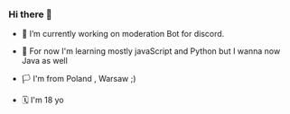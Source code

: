 ### Hi there 👋

<!--
**Pawiu2379/Pawiu2379** is a ✨ _special_ ✨ repository because its `README.md` (this file) appears on your GitHub profile.

Here are some ideas to get you started:

- 🔭 I’m currently working on moderation Bot for discord.


- 🌱 For now I'm learning mostly javaScript and Python but I wanna now Java as well 






-->
- 🔭 I’m currently working on moderation Bot for discord.

- 🌱 For now I'm learning mostly javaScript and Python but I wanna now Java as well 

- 🏳️ I'm from Poland , Warsaw ;)

- 🗓️ I'm 18 yo


